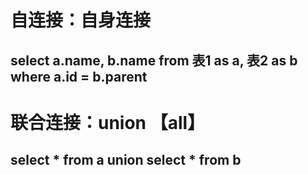 
# 自连接：自身连接
## select a.name, b.name from 表1 as a, 表2 as b where a.id = b.parent

# 联合连接：union 【all】
## select * from a union select * from b


